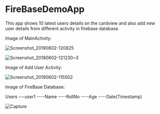 # FireBaseDemoApp
This app shows 10 latest users details on the cardview and also add new user details from different activity in firebase database.

Image of MainActivity:

![Screenshot_20190602-120825](https://user-images.githubusercontent.com/25504941/58758130-5d341a00-8534-11e9-9a31-e18e28482211.png)

![Screenshot_20190602-121230~3](https://user-images.githubusercontent.com/25504941/58758131-5dccb080-8534-11e9-931a-45bc9ddb1fa7.png)


Image of Add User Activity:

![Screenshot_20190602-115502](https://user-images.githubusercontent.com/25504941/58758129-5d341a00-8534-11e9-8f5f-d61e29f024be.png)

Image of FireBase Database:

Users
 ---user1
   ----Name
   ----RollNo
   ----Age
   ----Date(Timestamp)
   
   ![Capture](https://user-images.githubusercontent.com/25504941/58758095-ff073700-8533-11e9-91af-c50dd772b794.PNG)

